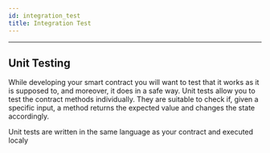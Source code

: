 ```yaml
---
id: integration_test
title: Integration Test
---
```




---

## Unit Testing
While developing your smart contract you will want to test that it works as it is supposed to, and moreover, it does in a safe way.
Unit tests allow you to test the contract methods individually. They are suitable to check if, given a specific input, a method
returns the expected value and changes the state accordingly.

Unit tests are written in the same language as your contract and executed localy

<Tabs className="language-tabs">
  <TabItem value="as" label="🚀 - Assemblyscript">
    <Tabs className="file-tabs">
      <TabItem value="as-main" label="main.ts">
        <MainAs></MainAs>
      </TabItem>
      <TabItem value="as-external" label="utils.ts">
        <ExternalAs></ExternalAs>
      </TabItem>
    </Tabs>
  </TabItem>
  <TabItem value="rs" label="🦀 - Rust">
    <Tabs className="file-tabs">
      <TabItem value="as-main" label="main.ts">
        <MainRs></MainRs>
      </TabItem>
      <TabItem value="as-external" label="utils.ts">
        <ExternalRs></ExternalRs>
      </TabItem>
    </Tabs>
  </TabItem>
</Tabs>


